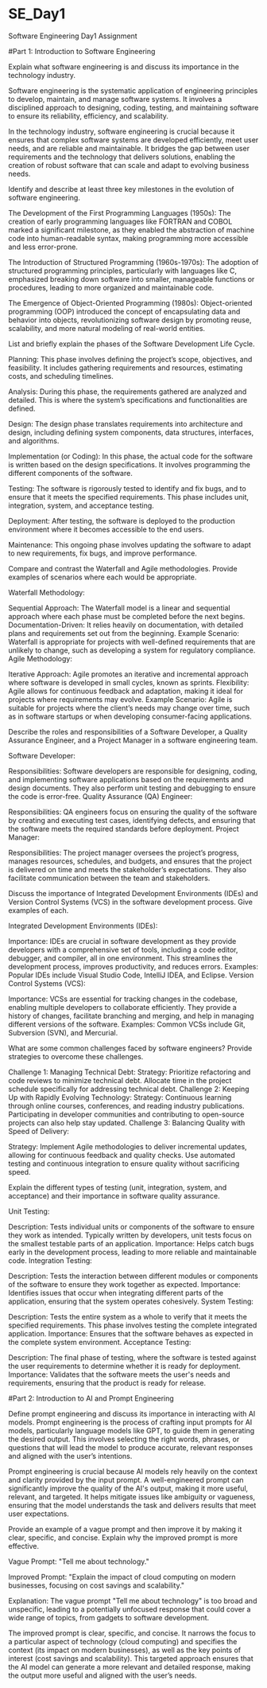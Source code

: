 # SE_Day1
Software Engineering Day1 Assignment

#Part 1: Introduction to Software Engineering

Explain what software engineering is and discuss its importance in the technology industry.

Software engineering is the systematic application of engineering principles to develop, maintain, and manage software systems. It involves a disciplined approach to designing, coding, testing, and maintaining software to ensure its reliability, efficiency, and scalability.

In the technology industry, software engineering is crucial because it ensures that complex software systems are developed efficiently, meet user needs, and are reliable and maintainable. It bridges the gap between user requirements and the technology that delivers solutions, enabling the creation of robust software that can scale and adapt to evolving business needs.

Identify and describe at least three key milestones in the evolution of software engineering.

The Development of the First Programming Languages (1950s): The creation of early programming languages like FORTRAN and COBOL marked a significant milestone, as they enabled the abstraction of machine code into human-readable syntax, making programming more accessible and less error-prone.

The Introduction of Structured Programming (1960s-1970s): The adoption of structured programming principles, particularly with languages like C, emphasized breaking down software into smaller, manageable functions or procedures, leading to more organized and maintainable code.

The Emergence of Object-Oriented Programming (1980s): Object-oriented programming (OOP) introduced the concept of encapsulating data and behavior into objects, revolutionizing software design by promoting reuse, scalability, and more natural modeling of real-world entities.

List and briefly explain the phases of the Software Development Life Cycle.

Planning: This phase involves defining the project’s scope, objectives, and feasibility. It includes gathering requirements and resources, estimating costs, and scheduling timelines.

Analysis: During this phase, the requirements gathered are analyzed and detailed. This is where the system’s specifications and functionalities are defined.

Design: The design phase translates requirements into architecture and design, including defining system components, data structures, interfaces, and algorithms.

Implementation (or Coding): In this phase, the actual code for the software is written based on the design specifications. It involves programming the different components of the software.

Testing: The software is rigorously tested to identify and fix bugs, and to ensure that it meets the specified requirements. This phase includes unit, integration, system, and acceptance testing.

Deployment: After testing, the software is deployed to the production environment where it becomes accessible to the end users.

Maintenance: This ongoing phase involves updating the software to adapt to new requirements, fix bugs, and improve performance.

Compare and contrast the Waterfall and Agile methodologies. Provide examples of scenarios where each would be appropriate.

Waterfall Methodology:

Sequential Approach: The Waterfall model is a linear and sequential approach where each phase must be completed before the next begins.
Documentation-Driven: It relies heavily on documentation, with detailed plans and requirements set out from the beginning.
Example Scenario: Waterfall is appropriate for projects with well-defined requirements that are unlikely to change, such as developing a system for regulatory compliance.
Agile Methodology:

Iterative Approach: Agile promotes an iterative and incremental approach where software is developed in small cycles, known as sprints.
Flexibility: Agile allows for continuous feedback and adaptation, making it ideal for projects where requirements may evolve.
Example Scenario: Agile is suitable for projects where the client’s needs may change over time, such as in software startups or when developing consumer-facing applications.

Describe the roles and responsibilities of a Software Developer, a Quality Assurance Engineer, and a Project Manager in a software engineering team.

Software Developer:

Responsibilities: Software developers are responsible for designing, coding, and implementing software applications based on the requirements and design documents. They also perform unit testing and debugging to ensure the code is error-free.
Quality Assurance (QA) Engineer:

Responsibilities: QA engineers focus on ensuring the quality of the software by creating and executing test cases, identifying defects, and ensuring that the software meets the required standards before deployment.
Project Manager:

Responsibilities: The project manager oversees the project’s progress, manages resources, schedules, and budgets, and ensures that the project is delivered on time and meets the stakeholder’s expectations. They also facilitate communication between the team and stakeholders.

Discuss the importance of Integrated Development Environments (IDEs) and Version Control Systems (VCS) in the software development process. Give examples of each.

Integrated Development Environments (IDEs):

Importance: IDEs are crucial in software development as they provide developers with a comprehensive set of tools, including a code editor, debugger, and compiler, all in one environment. This streamlines the development process, improves productivity, and reduces errors.
Examples: Popular IDEs include Visual Studio Code, IntelliJ IDEA, and Eclipse.
Version Control Systems (VCS):

Importance: VCSs are essential for tracking changes in the codebase, enabling multiple developers to collaborate efficiently. They provide a history of changes, facilitate branching and merging, and help in managing different versions of the software.
Examples: Common VCSs include Git, Subversion (SVN), and Mercurial.

What are some common challenges faced by software engineers? Provide strategies to overcome these challenges.

Challenge 1: Managing Technical Debt:
Strategy: Prioritize refactoring and code reviews to minimize technical debt. Allocate time in the project schedule specifically for addressing technical debt.
Challenge 2: Keeping Up with Rapidly Evolving Technology:
Strategy: Continuous learning through online courses, conferences, and reading industry publications. Participating in developer communities and contributing to open-source projects can also help stay updated.
Challenge 3: Balancing Quality with Speed of Delivery:

Strategy: Implement Agile methodologies to deliver incremental updates, allowing for continuous feedback and quality checks. Use automated testing and continuous integration to ensure quality without sacrificing speed.


Explain the different types of testing (unit, integration, system, and acceptance) and their importance in software quality assurance.

Unit Testing:

Description: Tests individual units or components of the software to ensure they work as intended. Typically written by developers, unit tests focus on the smallest testable parts of an application.
Importance: Helps catch bugs early in the development process, leading to more reliable and maintainable code.
Integration Testing:

Description: Tests the interaction between different modules or components of the software to ensure they work together as expected.
Importance: Identifies issues that occur when integrating different parts of the application, ensuring that the system operates cohesively.
System Testing:

Description: Tests the entire system as a whole to verify that it meets the specified requirements. This phase involves testing the complete integrated application.
Importance: Ensures that the software behaves as expected in the complete system environment.
Acceptance Testing:

Description: The final phase of testing, where the software is tested against the user requirements to determine whether it is ready for deployment.
Importance: Validates that the software meets the user's needs and requirements, ensuring that the product is ready for release.


#Part 2: Introduction to AI and Prompt Engineering


Define prompt engineering and discuss its importance in interacting with AI models.
Prompt engineering is the process of crafting input prompts for AI models, particularly language models like GPT, to guide them in generating the desired output. This involves selecting the right words, phrases, or questions that will lead the model to produce accurate, relevant responses and aligned with the user’s intentions.

Prompt engineering is crucial because AI models rely heavily on the context and clarity provided by the input prompt. A well-engineered prompt can significantly improve the quality of the AI's output, making it more useful, relevant, and targeted. It helps mitigate issues like ambiguity or vagueness, ensuring that the model understands the task and delivers results that meet user expectations.


Provide an example of a vague prompt and then improve it by making it clear, specific, and concise. Explain why the improved prompt is more effective.

Vague Prompt:
"Tell me about technology."

Improved Prompt:
"Explain the impact of cloud computing on modern businesses, focusing on cost savings and scalability."

Explanation:
The vague prompt "Tell me about technology" is too broad and unspecific, leading to a potentially unfocused response that could cover a wide range of topics, from gadgets to software development.

The improved prompt is clear, specific, and concise. It narrows the focus to a particular aspect of technology (cloud computing) and specifies the context (its impact on modern businesses), as well as the key points of interest (cost savings and scalability). This targeted approach ensures that the AI model can generate a more relevant and detailed response, making the output more useful and aligned with the user’s needs.
